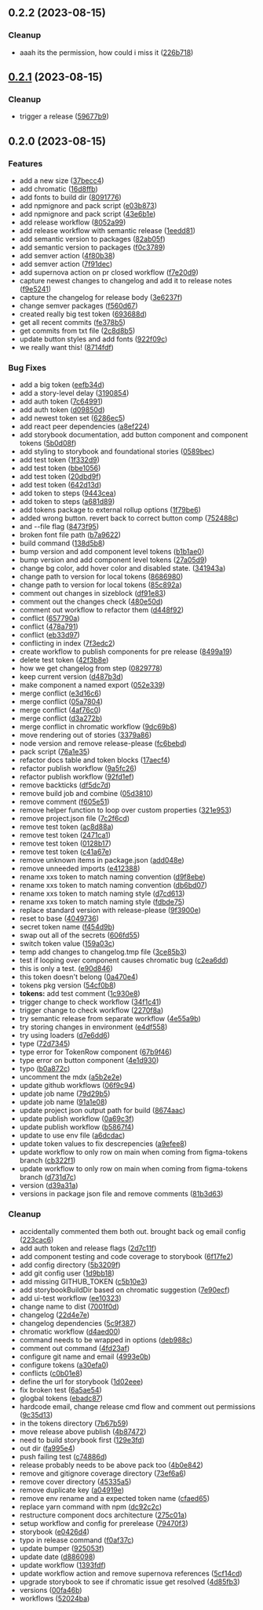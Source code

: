 

## 0.2.2 (2023-08-15)


### Cleanup

* aaah its the permission, how could i miss it ([226b718](https://github.com/mmhuntsberry/ghostkit/commit/226b7181de6bbe18d8ab54d3657714a4fad6eb90))

## [0.2.1](https://github.com/mmhuntsberry/ghostkit/compare/tokens-v0.2.0...tokens-v0.2.1) (2023-08-15)


### Cleanup

* trigger a release ([59677b9](https://github.com/mmhuntsberry/ghostkit/commit/59677b9a7e6b40a436b1a01300d2a2a6997a8aef))

## 0.2.0 (2023-08-15)


### Features

* add a new size ([37becc4](https://github.com/mmhuntsberry/ghostkit/commit/37becc4aa185afd70b479264e285981fd22ae8fa))
* add chromatic ([16d8ffb](https://github.com/mmhuntsberry/ghostkit/commit/16d8ffbadd6bb398ce8a7ca19f55b7a40607046f))
* add fonts to build dir ([8091776](https://github.com/mmhuntsberry/ghostkit/commit/8091776b4adf30f89d8afeb4e6c94ca5c3b9a227))
* add npmignore and pack script ([e03b873](https://github.com/mmhuntsberry/ghostkit/commit/e03b873d9431b8db82c61cdb324198fdbcbcef66))
* add npmignore and pack script ([43e6b1e](https://github.com/mmhuntsberry/ghostkit/commit/43e6b1e8367be7517ab4743291f4836df839a006))
* add release workflow ([8052a99](https://github.com/mmhuntsberry/ghostkit/commit/8052a99f48a8d0018e3f6b02922d29c468003f11))
* add release workflow with semantic release ([1eedd81](https://github.com/mmhuntsberry/ghostkit/commit/1eedd8157eb42c0efc454b6dcbca4cbbebf34740))
* add semantic version to packages ([82ab05f](https://github.com/mmhuntsberry/ghostkit/commit/82ab05fabd739891a8481901b7dc583982d7b8c6))
* add semantic version to packages ([f0c3789](https://github.com/mmhuntsberry/ghostkit/commit/f0c3789a5ef0c44355fcd7b28f243749eb021e48))
* add semver action ([4f80b38](https://github.com/mmhuntsberry/ghostkit/commit/4f80b38167dd64101a782b476f3efe62881d4d02))
* add semver action ([7f91dec](https://github.com/mmhuntsberry/ghostkit/commit/7f91dec114b2e05f9a3838faada40f46c9b4f8be))
* add supernova action on pr closed workflow ([f7e20d9](https://github.com/mmhuntsberry/ghostkit/commit/f7e20d979fd0feb36074d7be18a0a993e720bd6d))
* capture newest changes to changelog and add it to release notes ([f9e5241](https://github.com/mmhuntsberry/ghostkit/commit/f9e5241aaaf8ca9db171bd33b0f6de9f2b8b7ca3))
* capture the changelog for release body ([3e6237f](https://github.com/mmhuntsberry/ghostkit/commit/3e6237f2bce966a47840aefefd37430354d954b0))
* change semver packages ([f560d67](https://github.com/mmhuntsberry/ghostkit/commit/f560d67a8d34720c11fb6572cad81a8f7db4e72d))
* created really big test token ([693688d](https://github.com/mmhuntsberry/ghostkit/commit/693688dbfb5aef72cec1fb2e218efa4394bd0cb6))
* get all recent commits ([fe378b5](https://github.com/mmhuntsberry/ghostkit/commit/fe378b5bcd9385de30c3ecdf93780b440ce23b79))
* get commits from txt file ([2c8d8b5](https://github.com/mmhuntsberry/ghostkit/commit/2c8d8b5e6dc5b2a781d461846acfe7ff1c1dff04))
* update button styles and add fonts ([922f09c](https://github.com/mmhuntsberry/ghostkit/commit/922f09c8f1593c7ac39b007930bd502de65d34e5))
* we really want this! ([8714fdf](https://github.com/mmhuntsberry/ghostkit/commit/8714fdf4a42f01543f701c1bb1407313e5854f29))


### Bug Fixes

* add a big token ([eefb34d](https://github.com/mmhuntsberry/ghostkit/commit/eefb34d727679cfd4a2ed4d62c7a40799c26628c))
* add a story-level delay ([3190854](https://github.com/mmhuntsberry/ghostkit/commit/31908548b968cab301344d18572340e0782b96d1))
* add auth token ([7c64991](https://github.com/mmhuntsberry/ghostkit/commit/7c6499150043058c6996dbe8ec34f8dec54f8d1b))
* add auth token ([d09850d](https://github.com/mmhuntsberry/ghostkit/commit/d09850db39959d5f31b5db8b6be2e695fd46dbc0))
* add newest token set ([6286ec5](https://github.com/mmhuntsberry/ghostkit/commit/6286ec541fc8db2c543f1a83532e07eb23f396b6))
* add react peer dependencies ([a8ef224](https://github.com/mmhuntsberry/ghostkit/commit/a8ef224f48e74cbdfe6b5faeb9b82d02690baefe))
* add storybook documentation, add button component and component tokens ([5b0d08f](https://github.com/mmhuntsberry/ghostkit/commit/5b0d08f41a77fb9bbc4095efb8d6a77e0053d17d))
* add styling to storybook and foundational stories ([0589bec](https://github.com/mmhuntsberry/ghostkit/commit/0589bec60434481736b99da6226be817a8c684c3))
* add test token ([1f332d9](https://github.com/mmhuntsberry/ghostkit/commit/1f332d9d2cdd242f25a54e094f92d9e9fa513e8c))
* add test token ([bbe1056](https://github.com/mmhuntsberry/ghostkit/commit/bbe105675f0d31ea0098f1f4f804ff93ac5ac61e))
* add test token ([20dbd9f](https://github.com/mmhuntsberry/ghostkit/commit/20dbd9fbd7049148d3bcbd87a892e8ea2f6d287b))
* add test token ([642d13d](https://github.com/mmhuntsberry/ghostkit/commit/642d13d93a7fe6d26e1fcaaf542a5b1eea1205f4))
* add token to steps ([9443cea](https://github.com/mmhuntsberry/ghostkit/commit/9443cea3ae6808baeccbe7c05863784303ea3daa))
* add token to steps ([a681d89](https://github.com/mmhuntsberry/ghostkit/commit/a681d896a38d51d4ca6536ebef5dc85f0921d0ef))
* add tokens package to external rollup options ([1f79be6](https://github.com/mmhuntsberry/ghostkit/commit/1f79be693ed2b27d1a4dbcc2e51a92bb7d0a958b))
* added wrong button. revert back to correct button comp ([752488c](https://github.com/mmhuntsberry/ghostkit/commit/752488c807de5297c3d739e4a7659328066a95b3))
* and --file flag ([8473f95](https://github.com/mmhuntsberry/ghostkit/commit/8473f956c0a6c55e009770bef24b7889be8f56d9))
* broken font file path ([b7a9622](https://github.com/mmhuntsberry/ghostkit/commit/b7a96226f0e5e43119b9aee55ff6873de26404c7))
* build command ([138d5b8](https://github.com/mmhuntsberry/ghostkit/commit/138d5b88bfa24031d34e93bc220dc0bdb69fd425))
* bump version and add component level tokens ([b1b1ae0](https://github.com/mmhuntsberry/ghostkit/commit/b1b1ae03fa0e88b3fb7e67c30f6e6929c682cded))
* bump version and add component level tokens ([27a05d9](https://github.com/mmhuntsberry/ghostkit/commit/27a05d9f765f7f301d0c6245aee1adc89d104db0))
* change bg color, add hover color and disabled state. ([341943a](https://github.com/mmhuntsberry/ghostkit/commit/341943a7c742378fd73d75c976cfb3c5c9bc7a6a))
* change path to version for local tokens ([8686980](https://github.com/mmhuntsberry/ghostkit/commit/86869801b76ca033856781f42a163437df14b19f))
* change path to version for local tokens ([85c892a](https://github.com/mmhuntsberry/ghostkit/commit/85c892afd9c72fa20a285700efc149c65ffde4d8))
* comment out changes in sizeblock ([df91e83](https://github.com/mmhuntsberry/ghostkit/commit/df91e838a422f65de52ea07f17725fb7dea15c1c))
* comment out the changes check ([480e50d](https://github.com/mmhuntsberry/ghostkit/commit/480e50d5c11537a6649e72d53613427fa5df45f7))
* comment out workflow to refactor them ([d448f92](https://github.com/mmhuntsberry/ghostkit/commit/d448f92eb72c90b5085c41e894ebfab689f480be))
* conflict ([657790a](https://github.com/mmhuntsberry/ghostkit/commit/657790a70b47071f087457714cc20782730b4a90))
* conflict ([478a791](https://github.com/mmhuntsberry/ghostkit/commit/478a791095c76e88ba607a2eb02df1159e8567ef))
* conflict ([eb33d97](https://github.com/mmhuntsberry/ghostkit/commit/eb33d970b23955ec2ca7cd3d402fbb757471636a))
* conflicting in index ([7f3edc2](https://github.com/mmhuntsberry/ghostkit/commit/7f3edc2bcd095b8faf52ef1080ebfec8f2e5d229))
* create workflow to publish components for pre release ([8499a19](https://github.com/mmhuntsberry/ghostkit/commit/8499a197496f40f6180a4c921f60cd742f7412f4))
* delete test token ([42f3b8e](https://github.com/mmhuntsberry/ghostkit/commit/42f3b8e389ca346c051c7cd19427d19ce673f7b2))
* how we get changelog from step ([0829778](https://github.com/mmhuntsberry/ghostkit/commit/0829778deb991a19cda96382056214ff4d1fd294))
* keep current version ([d487b3d](https://github.com/mmhuntsberry/ghostkit/commit/d487b3d9e2318fad8488658330195dd75ca596e9))
* make component a named export ([052e339](https://github.com/mmhuntsberry/ghostkit/commit/052e3391ca32530bac4e658d9a67a817a39844c8))
* merge conflict ([e3d16c6](https://github.com/mmhuntsberry/ghostkit/commit/e3d16c60de81d8f0a1ef645675aa8b01399d0097))
* merge conflict ([05a7804](https://github.com/mmhuntsberry/ghostkit/commit/05a7804b96800c2d10300b8eb51b278a5cbc81a6))
* merge conflict ([4af76c0](https://github.com/mmhuntsberry/ghostkit/commit/4af76c01982d93834815bbffd3f674b24b1db159))
* merge conflict ([d3a272b](https://github.com/mmhuntsberry/ghostkit/commit/d3a272bf8c7ebceb8715fcc51ec1e2be9e711519))
* merge conflict in chromatic workflow ([9dc69b8](https://github.com/mmhuntsberry/ghostkit/commit/9dc69b842c19b247886153aff4a9212751adcd9d))
* move rendering out of stories ([3379a86](https://github.com/mmhuntsberry/ghostkit/commit/3379a86691aa68d0f9cfd793bfe10701270248be))
* node version and remove release-please ([fc6bebd](https://github.com/mmhuntsberry/ghostkit/commit/fc6bebdedfe2d95037c3d06384ee9388a2eafe31))
* pack script ([76a1e35](https://github.com/mmhuntsberry/ghostkit/commit/76a1e3503140fdca4c140ce71b32ffdbca3d3c1f))
* refactor docs table and token blocks ([17aecf4](https://github.com/mmhuntsberry/ghostkit/commit/17aecf4f4f4e77493e55e2a04a3017cf8076c74e))
* refactor publish workflow ([9a5fc26](https://github.com/mmhuntsberry/ghostkit/commit/9a5fc2696123644315f82317c4bf06cb2441a961))
* refactor publish workflow ([92fd1ef](https://github.com/mmhuntsberry/ghostkit/commit/92fd1ef08b0cd25685797086af3103d0ce89b3a0))
* remove backticks ([df5dc7d](https://github.com/mmhuntsberry/ghostkit/commit/df5dc7dc000f0b49a4e95a2db36e0fd5be2b92a6))
* remove build job and combine ([05d3810](https://github.com/mmhuntsberry/ghostkit/commit/05d3810a108e41f77625fffac711598923dc4bfc))
* remove comment ([f605e51](https://github.com/mmhuntsberry/ghostkit/commit/f605e51f49667f8232679df99fe369e3555f0cb6))
* remove helper function to loop over custom properties ([321e953](https://github.com/mmhuntsberry/ghostkit/commit/321e953c826ac20b7505d01c2aa496dd31e7be2b))
* remove project.json file ([7c2f6cd](https://github.com/mmhuntsberry/ghostkit/commit/7c2f6cd9da3de2e0f1469aa673065d1b81f23865))
* remove test token ([ac8d88a](https://github.com/mmhuntsberry/ghostkit/commit/ac8d88a99122ed429c6cc8cd73d51178896bafe8))
* remove test token ([2471ca1](https://github.com/mmhuntsberry/ghostkit/commit/2471ca1c7a56ab42702582862904ef22a8138474))
* remove test token ([0128b17](https://github.com/mmhuntsberry/ghostkit/commit/0128b17c4f84cbc22b7ef4ccbf338f47bb2d6084))
* remove test token ([c41a67e](https://github.com/mmhuntsberry/ghostkit/commit/c41a67e2c05731d0362d64c2fb44a96556887ffa))
* remove unknown items in package.json ([add048e](https://github.com/mmhuntsberry/ghostkit/commit/add048e4e534ca9dae282d770aec987e69cd8eef))
* remove unneeded imports ([e412388](https://github.com/mmhuntsberry/ghostkit/commit/e412388e2e3ab5be337b02c29e037f5914165d21))
* rename xxs token to match naming convention ([d9f8ebe](https://github.com/mmhuntsberry/ghostkit/commit/d9f8ebec39e333e7ab471342385b23a2bd27cd57))
* rename xxs token to match naming convention ([db6bd07](https://github.com/mmhuntsberry/ghostkit/commit/db6bd07f7f1443daf0a6313cb728e721aceb626d))
* rename xxs token to match naming style ([d7cd613](https://github.com/mmhuntsberry/ghostkit/commit/d7cd6134e31bde13da82c1cfd91c3e3d1b5088c1))
* rename xxs token to match naming style ([fdbde75](https://github.com/mmhuntsberry/ghostkit/commit/fdbde7553fd3ae003415368260a720db9b56d0be))
* replace standard version with release-please ([9f3900e](https://github.com/mmhuntsberry/ghostkit/commit/9f3900e7bc06ecd7ea4145dbb4cf9d41135233e1))
* reset to base ([4049736](https://github.com/mmhuntsberry/ghostkit/commit/40497362644fa8b4aa66369aeebac1e0e280a89c))
* secret token name ([f454d9b](https://github.com/mmhuntsberry/ghostkit/commit/f454d9b7d6e1c9217f0a78893eef20041ebf3c75))
* swap out all of the secrets ([606fd55](https://github.com/mmhuntsberry/ghostkit/commit/606fd55ee80f00a44139beb1c43f7f4583ce90e7))
* switch token value ([159a03c](https://github.com/mmhuntsberry/ghostkit/commit/159a03c4107b375e0d45cc058c4959c28e3e38f7))
* temp add changes to changelog.tmp file ([3ce85b3](https://github.com/mmhuntsberry/ghostkit/commit/3ce85b3122714491bf2db843c6e304f0c2443d2a))
* test if looping over component causes chromatic bug ([c2ea6dd](https://github.com/mmhuntsberry/ghostkit/commit/c2ea6ddeb61f143a193626927db898328b4f5c3c))
* this is only a test. ([e90d846](https://github.com/mmhuntsberry/ghostkit/commit/e90d8460d521b951c1062306dcb310aba9ea2d5c))
* this token doesn't belong ([0a470e4](https://github.com/mmhuntsberry/ghostkit/commit/0a470e441782925a2a6bbca2980aaa69b08a7d93))
* tokens pkg  version ([54cf0b8](https://github.com/mmhuntsberry/ghostkit/commit/54cf0b82f639826bc376a16a5aac4ab9dd09024f))
* **tokens:** add test comment ([1c930e8](https://github.com/mmhuntsberry/ghostkit/commit/1c930e8f999f2eb6a2d1e723d2e58854d95128cc))
* trigger change to check workflow ([34f1c41](https://github.com/mmhuntsberry/ghostkit/commit/34f1c411e5ca6fb3479e0c8dfb09c779c6d01685))
* trigger change to check workflow ([2270f8a](https://github.com/mmhuntsberry/ghostkit/commit/2270f8af770f37f50ca9a82f65d6e2f12349b2b4))
* try semantic release from separate workflow ([4e55a9b](https://github.com/mmhuntsberry/ghostkit/commit/4e55a9b75b73f399eed43f76808df7d6f3f9201b))
* try storing changes in environment ([e4df558](https://github.com/mmhuntsberry/ghostkit/commit/e4df558f95f026652df73a047fde2eda0735c3a9))
* try using loaders ([d7e6dd6](https://github.com/mmhuntsberry/ghostkit/commit/d7e6dd65be12a11fd76ff73d76150b37d25290b2))
* type ([72d7345](https://github.com/mmhuntsberry/ghostkit/commit/72d7345a4d152082f3552696b441c053bf9a3749))
* type error for TokenRow component ([67b9f46](https://github.com/mmhuntsberry/ghostkit/commit/67b9f468a03a9d33a9eef5486c60ae8dcfb3e5f2))
* type error on button component ([4e1d930](https://github.com/mmhuntsberry/ghostkit/commit/4e1d93048c9107c2df0752f16e7cefaf42a638fa))
* typo ([b0a872c](https://github.com/mmhuntsberry/ghostkit/commit/b0a872c38d46d8ab2e0aaa2b682fa59f434a76e2))
* uncomment the mdx ([a5b2e2e](https://github.com/mmhuntsberry/ghostkit/commit/a5b2e2eee73b4e069f9171362e067a0c46fd15ce))
* update github workflows ([06f9c94](https://github.com/mmhuntsberry/ghostkit/commit/06f9c94197a0d628fadc711977da5b987880b1a6))
* update job name ([79d29b5](https://github.com/mmhuntsberry/ghostkit/commit/79d29b59ce50c676adef8604700d71a9b9b3bdc2))
* update job name ([91a1e08](https://github.com/mmhuntsberry/ghostkit/commit/91a1e0866d46a9704462425ffbb9031d251ea01f))
* update project json output path for build ([8674aac](https://github.com/mmhuntsberry/ghostkit/commit/8674aacacf191a6d993a79acc2c4e8f3238a3ad7))
* update publish workflow ([0a69c3f](https://github.com/mmhuntsberry/ghostkit/commit/0a69c3fa7ce358eecc228177066b462c0801d77d))
* update publish workflow ([b5867f4](https://github.com/mmhuntsberry/ghostkit/commit/b5867f4d20da8422eae024afabe947810a9f49eb))
* update to use env file ([a6dcdac](https://github.com/mmhuntsberry/ghostkit/commit/a6dcdac46cdb0ecab217403ff62a153674487015))
* update token values to fix descrepencies ([a9efee8](https://github.com/mmhuntsberry/ghostkit/commit/a9efee882325669a098b8d028b73a663df14ad58))
* update workflow to only row on main when coming from figma-tokens branch ([cb322f1](https://github.com/mmhuntsberry/ghostkit/commit/cb322f120ee84b520d37cbbdd04736ed3ccc9756))
* update workflow to only row on main when coming from figma-tokens branch ([d731d7c](https://github.com/mmhuntsberry/ghostkit/commit/d731d7ccb7ef17fc275c948289565cbcd5b4c67a))
* version ([d39a31a](https://github.com/mmhuntsberry/ghostkit/commit/d39a31a5c507f14cc182703c212e6247dd030827))
* versions in package json file and remove comments ([81b3d63](https://github.com/mmhuntsberry/ghostkit/commit/81b3d634192977d79badbfcc8c34a506e640a7c6))


### Cleanup

* accidentally commented them both out. brought back og email config ([223cac6](https://github.com/mmhuntsberry/ghostkit/commit/223cac6db3c0c0ae2ee5fd99601ce07ea53dcf1e))
* add auth token and release flags ([2d7c11f](https://github.com/mmhuntsberry/ghostkit/commit/2d7c11f21382f5529804a0e270f0c893cbbeef53))
* add component testing and code coverage to storybook ([6f17fe2](https://github.com/mmhuntsberry/ghostkit/commit/6f17fe2cb094a5c6185ab138f494405e02589e3a))
* add config directory ([5b3209f](https://github.com/mmhuntsberry/ghostkit/commit/5b3209fc21ed51c4bd1f5057b523470cfea61197))
* add git config user ([1d9bb18](https://github.com/mmhuntsberry/ghostkit/commit/1d9bb183298908f6607c8ccce9ef2d1dd0f55749))
* add missing GITHUB_TOKEN ([c5b10e3](https://github.com/mmhuntsberry/ghostkit/commit/c5b10e3289948f6e249dc1c1f36141bb2cf342e1))
* add storybookBuildDir based on chromatic suggestion ([7e90ecf](https://github.com/mmhuntsberry/ghostkit/commit/7e90ecfb0e5da27ecd32600083d1c23fd59f427c))
* add ui-test workflow ([ee10323](https://github.com/mmhuntsberry/ghostkit/commit/ee103236730a095c26ae05c755175e2e1d4d89c7))
* change name to dist ([7001f0d](https://github.com/mmhuntsberry/ghostkit/commit/7001f0d38e307aa2a3d93d9793829d4dd146d9a9))
* changelog ([22d4e7e](https://github.com/mmhuntsberry/ghostkit/commit/22d4e7eb8c6981acf1b4891eb5d5f960936577d4))
* changelog dependencies ([5c9f387](https://github.com/mmhuntsberry/ghostkit/commit/5c9f387a3160b250c7b2e87222edcf8bae5987c9))
* chromatic workflow ([d4aed00](https://github.com/mmhuntsberry/ghostkit/commit/d4aed00ac600522188a84cf11beeb9188fa1f47e))
* command needs to be wrapped in options ([deb988c](https://github.com/mmhuntsberry/ghostkit/commit/deb988c4407f4bb0939a91d6f5529093b9e590c7))
* comment out command ([4fd23af](https://github.com/mmhuntsberry/ghostkit/commit/4fd23afb8d523104577b04e4272720d2769e5136))
* configure git name and email ([4993e0b](https://github.com/mmhuntsberry/ghostkit/commit/4993e0b022b1f54dfbdcb5a6f90a6df8983963cd))
* configure tokens ([a30efa0](https://github.com/mmhuntsberry/ghostkit/commit/a30efa0a23094b4b73814c05ca547eced38ed03d))
* conflicts ([c0b01e8](https://github.com/mmhuntsberry/ghostkit/commit/c0b01e807ab943d92995ad87d5f544a64b70849f))
* define the url for storybook ([1d02eee](https://github.com/mmhuntsberry/ghostkit/commit/1d02eee8a36500f005f4b94479b520d1aafbd594))
* fix broken test ([6a5ae54](https://github.com/mmhuntsberry/ghostkit/commit/6a5ae54259e4908f1b1f7d8cbf676e2b489c6851))
* glogbal tokens ([ebadc87](https://github.com/mmhuntsberry/ghostkit/commit/ebadc877918c6471503ac85f802f586abcbebfe9))
* hardcode email, change release cmd flow and comment out permissions ([9c35d13](https://github.com/mmhuntsberry/ghostkit/commit/9c35d13b63f75da9d7cf927e559d937c18d79388))
* in the tokens directory ([7b67b59](https://github.com/mmhuntsberry/ghostkit/commit/7b67b5954631089d0d26607ac8fb1f02be6b2369))
* move release above publish ([4b87472](https://github.com/mmhuntsberry/ghostkit/commit/4b87472c84b48072ee8e80728e69647a7379e1ea))
* need to build storybook first ([129e3fd](https://github.com/mmhuntsberry/ghostkit/commit/129e3fdd7530ec2fac36e3a03eb67f95c2dafab5))
* out dir ([fa995e4](https://github.com/mmhuntsberry/ghostkit/commit/fa995e4e68534bba3e1afd7575febbe89cd6ef2d))
* push failing test ([c74886d](https://github.com/mmhuntsberry/ghostkit/commit/c74886d03528bfd15d9b9572999f3fcd9740f42a))
* release probably needs to be above pack too ([4b0e842](https://github.com/mmhuntsberry/ghostkit/commit/4b0e8428d518bce1fef84722ca62fc24a68929e0))
* remove and gitignore coverage directory ([73ef6a6](https://github.com/mmhuntsberry/ghostkit/commit/73ef6a6034eed4dff6e07e1596aab9f1515efe87))
* remove cover directory ([45335a5](https://github.com/mmhuntsberry/ghostkit/commit/45335a53072827ad304da3dee97e51e830516fa7))
* remove duplicate key ([a04919e](https://github.com/mmhuntsberry/ghostkit/commit/a04919e0fc3172e60ddd21801ae367547693f634))
* remove env rename and a expected token name ([cfaed65](https://github.com/mmhuntsberry/ghostkit/commit/cfaed65692ac25e2f6d9d0a547c37abcf8b3963e))
* replace yarn command with npm ([dc92c2c](https://github.com/mmhuntsberry/ghostkit/commit/dc92c2cc094b3036c48a329c0a6d843d6834dae3))
* restructure component docs architecture ([275c01a](https://github.com/mmhuntsberry/ghostkit/commit/275c01adad80cc02cf144f2fb04790c2e85f2c05))
* setup workflow and config for prerelease ([79470f3](https://github.com/mmhuntsberry/ghostkit/commit/79470f3b95621e17f1bc3fdbf4d05b370ee4e5d5))
* storybook ([e0426d4](https://github.com/mmhuntsberry/ghostkit/commit/e0426d45f5ee76c075fdcc8d6a5b13d37d0a5b99))
* typo in release command ([f0af37c](https://github.com/mmhuntsberry/ghostkit/commit/f0af37c19a6549948cec38919425047de5707dac))
* update bumper ([925053f](https://github.com/mmhuntsberry/ghostkit/commit/925053f7875c1aa90ac68009ab641d7473d93422))
* update date ([d886098](https://github.com/mmhuntsberry/ghostkit/commit/d88609872cd8a8c52e443ee6ed151ecfefa57654))
* update workflow ([1393fdf](https://github.com/mmhuntsberry/ghostkit/commit/1393fdf7e5ed6f8c6e78c0e8fba290307bd30bae))
* update workflow action and remove supernova references ([5cf14cd](https://github.com/mmhuntsberry/ghostkit/commit/5cf14cddfa2d8d3b2262a45a3ba12c2ca736bab3))
* upgrade storybook to see if chromatic issue get resolved ([4d85fb3](https://github.com/mmhuntsberry/ghostkit/commit/4d85fb3d0ced7662c404cb8416669b4592758078))
* versions ([00fa46b](https://github.com/mmhuntsberry/ghostkit/commit/00fa46baa3f67195e99508938bdd6f419a029f91))
* workflows ([52024ba](https://github.com/mmhuntsberry/ghostkit/commit/52024ba4b5aeb626cab7f975b3e70df53922ab97))
